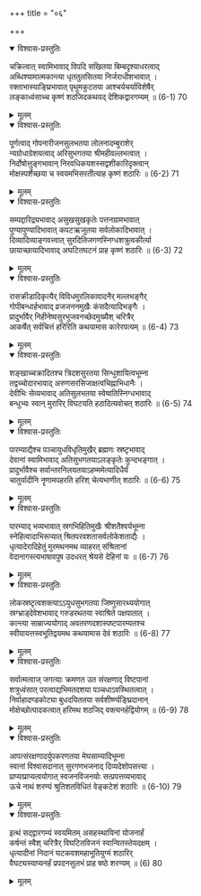 +++
title = "०६"

+++
<details open><summary>विश्वास-प्रस्तुतिः</summary>

चक्रित्वात् स्वामिभावाद् विपदि सखितया बिम्बदृश्याधरत्वाद्  
अब्धिश्यामात्मकान्त्या धृततुलसितया निर्जराधीशभावात् ।  
रक्ताभास्याङ्घ्रिभावात् पृथुमकुटतया आश्चर्यचर्याविशेषैर्  
लङ्काध्वंसाच्च कृष्णं शठजिदकथयद् देशिकद्वारगम्यम् ॥ (6-1) 70
</details>

<details><summary>मूलम्</summary>

चक्रित्वात् स्वामिभावाद् विपदि सखितया बिम्बदृश्याधरत्वाद्  
अब्धिश्यामात्मकान्त्या धृततुलसितया निर्जराधीशभावात् ।  
रक्ताभास्याङ्घ्रिभावात् पृथुमकुटतया आश्चर्यचर्याविशेषैर्  
लङ्काध्वंसाच्च कृष्णं शठजिदकथयद् देशिकद्वारगम्यम् ॥ (6-1) 70
</details>



<details open><summary>विश्वास-प्रस्तुतिः</summary>

पूर्णत्वाद् गोपनारीजनसुलभतया लोलनादम्बुराशेर्  
न्यग्रोधाग्रेशयत्वाद् अरिसुभगतया श्रीमहीवल्लभत्वात् ।  
निर्दोषोत्तुङ्गभावान् निरवधिकयशस्सद्वशीकारिदृक्त्वान्  
मोक्षस्पर्शेच्छया च स्वयमभिसरतीत्याह कृष्णं शठारिः ॥ (6-2) 71
</details>

<details><summary>मूलम्</summary>

पूर्णत्वाद् गोपनारीजनसुलभतया लोलनादम्बुराशेर्  
न्यग्रोधाग्रेशयत्वाद् अरिसुभगतया श्रीमहीवल्लभत्वात् ।  
निर्दोषोत्तुङ्गभावान् निरवधिकयशस्सद्वशीकारिदृक्त्वान्  
मोक्षस्पर्शेच्छया च स्वयमभिसरतीत्याह कृष्णं शठारिः ॥ (6-2) 71
</details>



<details open><summary>विश्वास-प्रस्तुतिः</summary>

सम्पद्दारिद्र्यभावाद् असुखसुखकृतेः पत्तनग्रामभावात्  
पुण्यापुण्यादिभावात् कपटऋजुतया सर्वलोकादिभावात् ।  
दिव्यादिव्याङ्गवत्त्वात् सुरदितिजगणस्निग्धशत्रुत्वकीर्त्या  
छायाच्छायादिभावाद् अघटितघटनं प्राह कृष्णं शठारिः ॥ (6-3) 72
</details>

<details><summary>मूलम्</summary>

सम्पद्दारिद्र्यभावाद् असुखसुखकृतेः पत्तनग्रामभावात्  
पुण्यापुण्यादिभावात् कपटऋजुतया सर्वलोकादिभावात् ।  
दिव्यादिव्याङ्गवत्त्वात् सुरदितिजगणस्निग्धशत्रुत्वकीर्त्या  
छायाच्छायादिभावाद् अघटितघटनं प्राह कृष्णं शठारिः ॥ (6-3) 72
</details>



<details open><summary>विश्वास-प्रस्तुतिः</summary>

रासक्रीडादिकृत्यैर् विविधमुरलिकावादनैर् मल्लभङ्गैर्  
गोपीबन्धार्हभावाद् व्रजजननमुखैः कंसदैत्यादिभङ्गैः ।  
प्रादुर्भावैर् निहीनेष्वसुरभुजवनच्छेदमुख्यैश् चरित्रैर्  
आकर्षेत् सर्वचित्तं हरिरिति कथयामास कारेरपत्यम् ॥ (6-4) 73
</details>

<details><summary>मूलम्</summary>

रासक्रीडादिकृत्यैर् विविधमुरलिकावादनैर् मल्लभङ्गैर्  
गोपीबन्धार्हभावाद् व्रजजननमुखैः कंसदैत्यादिभङ्गैः ।  
प्रादुर्भावैर् निहीनेष्वसुरभुजवनच्छेदमुख्यैश् चरित्रैर्  
आकर्षेत् सर्वचित्तं हरिरिति कथयामास कारेरपत्यम् ॥ (6-4) 73
</details>



<details open><summary>विश्वास-प्रस्तुतिः</summary>

शङ्खाच्चक्रादितश्च त्रिदशसुरतया सिन्धुशायित्वभूम्ना  
तद्वच्चोदारभावाद् अरुणसरसिजाक्षत्वचिह्नाभिधानैः ।  
देवीभिः सेव्यभावाद् अतिसुलभतया स्वेष्वतिस्निग्धभावाद्  
बन्धुभ्यः स्वान् मुरारिर् विघटयति हठादित्यवोचत् शठारिः ॥ (6-5) 74
</details>

<details><summary>मूलम्</summary>

शङ्खाच्चक्रादितश्च त्रिदशसुरतया सिन्धुशायित्वभूम्ना  
तद्वच्चोदारभावाद् अरुणसरसिजाक्षत्वचिह्नाभिधानैः ।  
देवीभिः सेव्यभावाद् अतिसुलभतया स्वेष्वतिस्निग्धभावाद्  
बन्धुभ्यः स्वान् मुरारिर् विघटयति हठादित्यवोचत् शठारिः ॥ (6-5) 74
</details>



<details open><summary>विश्वास-प्रस्तुतिः</summary>

पारम्याद्यैश्च पञ्चायुधविधृतिमुखैर् ब्रह्मणः स्रष्टृभावाद्  
देवानां स्वामिभावाद् अतिसुभगतयाऽलङ्कृतेः कुन्दभङ्गात् ।  
प्रादुर्भावैश्च सर्वान्तरनिलयतयाऽहम्ममेत्यादिधैर्यं  
चातुर्यादीनि नॄणामपहरति हरिश् चेत्यभाणीत् शठारिः ॥ (6-6) 75
</details>

<details><summary>मूलम्</summary>

पारम्याद्यैश्च पञ्चायुधविधृतिमुखैर् ब्रह्मणः स्रष्टृभावाद्  
देवानां स्वामिभावाद् अतिसुभगतयाऽलङ्कृतेः कुन्दभङ्गात् ।  
प्रादुर्भावैश्च सर्वान्तरनिलयतयाऽहम्ममेत्यादिधैर्यं  
चातुर्यादीनि नॄणामपहरति हरिश् चेत्यभाणीत् शठारिः ॥ (6-6) 75
</details>



<details open><summary>विश्वास-प्रस्तुतिः</summary>

पारम्याद् भव्यभावात् स्रगभिहितिमुखैः श्रीशतैश्वर्यभूम्ना  
स्नेहित्वादाभिरूप्यात् श्रितपरवशतासर्वलोकेशताद्यैः ।  
धृत्यादेरादिहेतुं मुरमथनमथ व्याहरत् संश्रितानां  
वेदानागस्त्यभाषावपुष उदधरत् श्रेयसे देहिनां यः ॥ (6-7) 76
</details>

<details><summary>मूलम्</summary>

पारम्याद् भव्यभावात् स्रगभिहितिमुखैः श्रीशतैश्वर्यभूम्ना  
स्नेहित्वादाभिरूप्यात् श्रितपरवशतासर्वलोकेशताद्यैः ।  
धृत्यादेरादिहेतुं मुरमथनमथ व्याहरत् संश्रितानां  
वेदानागस्त्यभाषावपुष उदधरत् श्रेयसे देहिनां यः ॥ (6-7) 76
</details>



<details open><summary>विश्वास-प्रस्तुतिः</summary>

लोकस्रष्टृत्वशक्त्याऽऽयुधसुभगतया जिष्णुसारथ्ययोगात्  
स्रग्भ्राड्देवेशभावाद् गरुडरथतया स्वाश्रिते पक्षपातात् ।  
कान्त्या साम्राज्ययोगाद् अवतरणदशास्पष्टपारम्यतश्च  
स्वीयायत्तस्वभूतिद्वयमथ कथयामास देवं शठारिः ॥ (6-8) 77
</details>

<details><summary>मूलम्</summary>

लोकस्रष्टृत्वशक्त्याऽऽयुधसुभगतया जिष्णुसारथ्ययोगात्  
स्रग्भ्राड्देवेशभावाद् गरुडरथतया स्वाश्रिते पक्षपातात् ।  
कान्त्या साम्राज्ययोगाद् अवतरणदशास्पष्टपारम्यतश्च  
स्वीयायत्तस्वभूतिद्वयमथ कथयामास देवं शठारिः ॥ (6-8) 77
</details>



<details open><summary>विश्वास-प्रस्तुतिः</summary>

सर्वात्मत्वाज् जगत्याः क्रमणत उत संरक्षणाद् विष्टपानां  
शत्रुध्वंसात् परत्वाद्यभिमतदशया पञ्चधाऽवस्थितत्वात् ।  
निर्वाहादण्डकोट्या बुधदयिततया सर्वशीर्ष्ण्यङ्घ्रिदानान्  
मोक्षेच्छोत्पादकत्वात् हरिमथ शठजिद् वक्त्यनर्हद्वियोगम् ॥ (6-9) 78
</details>

<details><summary>मूलम्</summary>

सर्वात्मत्वाज् जगत्याः क्रमणत उत संरक्षणाद् विष्टपानां  
शत्रुध्वंसात् परत्वाद्यभिमतदशया पञ्चधाऽवस्थितत्वात् ।  
निर्वाहादण्डकोट्या बुधदयिततया सर्वशीर्ष्ण्यङ्घ्रिदानान्  
मोक्षेच्छोत्पादकत्वात् हरिमथ शठजिद् वक्त्यनर्हद्वियोगम् ॥ (6-9) 78
</details>



<details open><summary>विश्वास-प्रस्तुतिः</summary>

आपत्संरक्षणादर्युपकरणतया मेघसाम्यादिभूम्ना  
स्वानां विश्वासदानात् सुरगणभजनाद् दिव्यदेशोपसत्त्या ।  
प्राप्याप्राप्यत्वयोगात् स्वजनविजनयोः सत्प्रपत्तव्यभावाद्  
ऊचे नाथं शरण्यं श्रुतिशतविधितं वेङ्कटेशं शठारिः ॥ (6-10) 79
</details>

<details><summary>मूलम्</summary>

आपत्संरक्षणादर्युपकरणतया मेघसाम्यादिभूम्ना  
स्वानां विश्वासदानात् सुरगणभजनाद् दिव्यदेशोपसत्त्या ।  
प्राप्याप्राप्यत्वयोगात् स्वजनविजनयोः सत्प्रपत्तव्यभावाद्  
ऊचे नाथं शरण्यं श्रुतिशतविधितं वेङ्कटेशं शठारिः ॥ (6-10) 79
</details>



<details open><summary>विश्वास-प्रस्तुतिः</summary>

इत्थं सद्द्वारगम्यं स्वयमितम् असहस्थायिनां योजनार्हं  
कर्षन्तं स्वैश् चरित्रैर् विघटितविजनं स्वान्वितस्तेयदक्षम् ।  
धृत्यादीनां निदानं घटकवशमहाभूतियुग्मं शठारिर्  
वैघट्यस्याप्यनर्हं प्रपदनसुलभं प्राह षष्ठे शरण्यम् ॥ (6) 80
</details>

<details><summary>मूलम्</summary>

इत्थं सद्द्वारगम्यं स्वयमितम् असहस्थायिनां योजनार्हं  
कर्षन्तं स्वैश् चरित्रैर् विघटितविजनं स्वान्वितस्तेयदक्षम् ।  
धृत्यादीनां निदानं घटकवशमहाभूतियुग्मं शठारिर्  
वैघट्यस्याप्यनर्हं प्रपदनसुलभं प्राह षष्ठे शरण्यम् ॥ (6) 80
</details>
